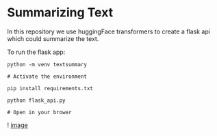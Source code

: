 # Summarizing Text 

In this repository we use huggingFace transformers  to create a flask api which could summarize the text.


To run the flask app:


```
python -m venv textsummary

# Activate the environment

pip install requirements.txt 

python flask_api.py

# Open in your brower

```

! [image]('TextSummarizer.jpeg')

